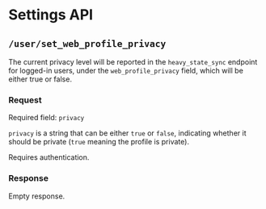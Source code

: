 # Settings API

## `/user/set_web_profile_privacy`

The current privacy level will be reported in the `heavy_state_sync` endpoint for logged-in users, under the `web_profile_privacy` field, which will be either true or false.

### Request

Required field: `privacy`

`privacy` is a string that can be either `true` or `false`, indicating whether it should be private (`true` meaning the profile is private).

Requires authentication.

### Response

Empty response.

